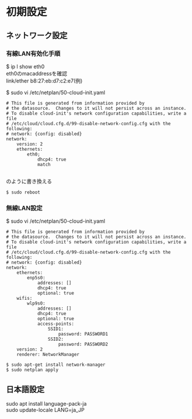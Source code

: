 #  初期設定

##  ネットワーク設定
### 有線LAN有効化手順
$ ip l show eth0  
eth0のmacaddressを確認  
link/ether b8:27:eb:d7:c2:e7(例)

$ sudo vi /etc/netplan/50-cloud-init.yaml  
```
# This file is generated from information provided by
# the datasource.  Changes to it will not persist across an instance.
# To disable cloud-init's network configuration capabilities, write a file
# /etc/cloud/cloud.cfg.d/99-disable-network-config.cfg with the following:
# network: {config: disabled}
network:
    version: 2
    ethernets:
        eth0;
            dhcp4: true
            match
            
```
のように書き換える  
```
$ sudo reboot  
```


### 無線LAN設定
$ sudo vi /etc/netplan/50-cloud-init.yaml  
```
# This file is generated from information provided by
# the datasource.  Changes to it will not persist across an instance.
# To disable cloud-init's network configuration capabilities, write a file
# /etc/cloud/cloud.cfg.d/99-disable-network-config.cfg with the following:
# network: {config: disabled}
network:
    ethernets:
        enp5s0:
            addresses: []
            dhcp4: true
            optional: true
    wifis:
        wlp9s0:
            addresses: []
            dhcp4: true
            optional: true
            access-points:
                SSID1:
                    password: PASSWORD1
                SSID2:
                    password: PASSWORD2
    version: 2
    renderer: NetworkManager  
```
```
$ sudo apt-get install network-manager  
$ sudo netplan apply
```
## 日本語設定
sudo apt install language-pack-ja  
sudo update-locale LANG=ja_JP
